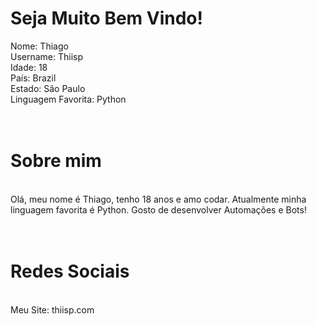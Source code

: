<h1> Seja Muito Bem Vindo! </h1>

<a> Nome: Thiago </a>
<br>
<a> Username: Thiisp </a>
<br>
<a> Idade: 18 </a>
<br>
<a> País: Brazil </a>
<br>
<a> Estado: São Paulo </a>
<br>
<a>Linguagem Favorita: Python </a>
<br>
<br>
<br>
<h1> Sobre mim </h1>
<br>
<a> Olá, meu nome é Thiago, tenho 18 anos e amo codar. Atualmente minha linguagem favorita é Python. Gosto de desenvolver Automações e Bots! </a>
<br>
<br>
<br>
<h1> Redes Sociais </h1>
<br>
<a> Meu Site: thiisp.com </a>
<br>
<a> </a>

